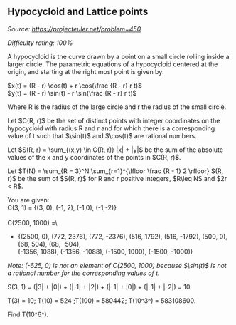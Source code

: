 Hypocycloid and Lattice points
------------------------------

*Source: https://projecteuler.net/problem=450*


*Difficulty rating: 100%*

A hypocycloid is the curve drawn by a point on a small circle rolling
inside a larger circle. The parametric equations of a hypocycloid
centered at the origin, and starting at the right most point is given
by:

\$x(t) = (R - r) \\cos(t) + r \\cos(\\frac {R - r} r t)\$\
 \$y(t) = (R - r) \\sin(t) - r \\sin(\\frac {R - r} r t)\$

Where R is the radius of the large circle and r the radius of the small
circle.

Let \$C(R, r)\$ be the set of distinct points with integer coordinates
on the hypocycloid with radius R and r and for which there is a
corresponding value of t such that \$\\sin(t)\$ and \$\\cos(t)\$ are
rational numbers.

Let \$S(R, r) = \\sum\_{(x,y) \\in C(R, r)} |x| + |y|\$ be the sum of
the absolute values of the x and y coordinates of the points in \$C(R,
r)\$.

Let \$T(N) = \\sum\_{R = 3}\^N \\sum\_{r=1}\^{\\lfloor \\frac {R - 1} 2
\\rfloor} S(R, r)\$ be the sum of \$S(R, r)\$ for R and r positive
integers, \$R\\leq N\$ and \$2r \< R\$.

You are given:\
C(3, 1) = {(3, 0), (-1, 2), (-1,0), (-1,-2)}\
\
C(2500, 1000) =\

-   {(2500, 0), (772, 2376), (772, -2376), (516, 1792), (516, -1792),
    (500, 0), (68, 504), (68, -504),\
    (-1356, 1088), (-1356, -1088), (-1500, 1000), (-1500, -1000)}

*Note: (-625, 0) is not an element of C(2500, 1000) because \$\\sin(t)\$
is not a rational number for the corresponding values of t.*

S(3, 1) = (|3| + |0|) + (|-1| + |2|) + (|-1| + |0|) + (|-1| + |-2|) = 10

T(3) = 10; T(10) = 524 ;T(100) = 580442; T(10^3^) = 583108600.

Find T(10^6^).
